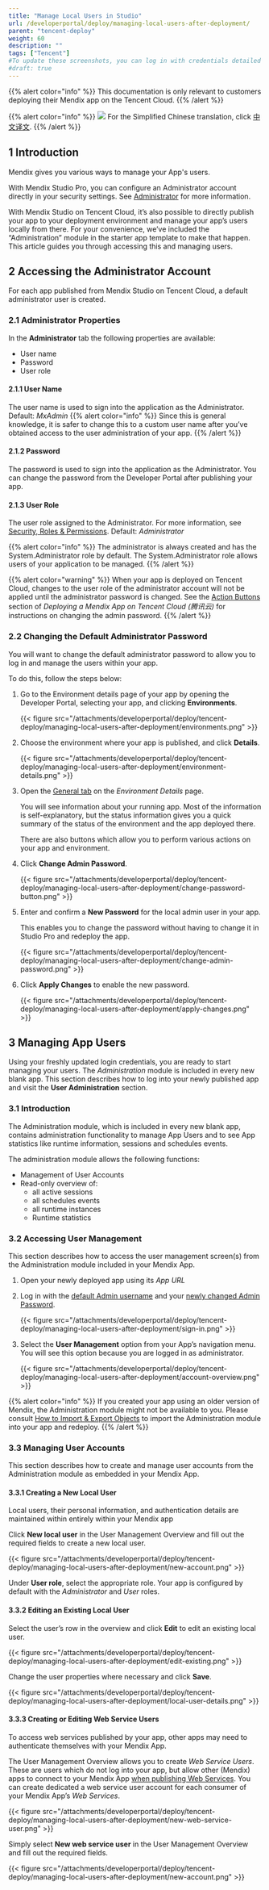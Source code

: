 ```yaml
---
title: "Manage Local Users in Studio"
url: /developerportal/deploy/managing-local-users-after-deployment/
parent: "tencent-deploy"
weight: 60
description: ""
tags: ["Tencent"]
#To update these screenshots, you can log in with credentials detailed in How to Update Screenshots Using Team Apps.
#draft: true
---
```


{{% alert color="info" %}}
This documentation is only relevant to customers deploying their Mendix app on the Tencent Cloud.
{{% /alert %}}

{{% alert color="info" %}}
<img src="/attachments/china.png" style="display: inline-block; margin: 0" /> For the Simplified Chinese translation, click [中文译文](https://cdn.mendix.tencent-cloud.com/documentation/deploy/tencent-local-users-in-studio.pdf).
{{% /alert %}}

## 1 Introduction

Mendix gives you various ways to manage your App's users.

With Mendix Studio Pro, you can configure an Administrator account directly in your security settings. See [Administrator](/refguide8/administrator/) for more information.

With Mendix Studio on Tencent Cloud, it’s also possible to directly publish your app to your deployment environment and manage your app’s users locally from there. For your convenience, we’ve included the “Administration” module in the starter app template to make that happen. This article guides you through accessing this and managing users.

## 2 Accessing the Administrator Account

For each app published from Mendix Studio on Tencent Cloud, a default administrator user is created.

### 2.1 Administrator Properties

In the **Administrator** tab the following properties are available:

- User name
- Password
- User role

#### 2.1.1 User Name
The user name is used to sign into the application as the Administrator.
Default: *MxAdmin*
{{% alert color="info" %}}
Since this is general knowledge, it is safer to change this to a custom user name after you’ve obtained access to the user administration of your app.
{{% /alert %}}

#### 2.1.2 Password
The password is used to sign into the application as the Administrator. You can change the password from the Developer Portal after publishing your app.

#### 2.1.3 User Role
The user role assigned to the Administrator. For more information, see [Security, Roles & Permissions](/studio8/settings-security/).
Default: *Administrator*

{{% alert color="info" %}}
The administrator is always created and has the System.Administrator role by default. The System.Administrator role allows users of your application to be managed.
{{% /alert %}}

{{% alert color="warning" %}}
When your app is deployed on Tencent Cloud, changes to the user role of the administrator account will not be applied until the administrator password is changed. See the [Action Buttons](/developerportal/deploy/tencent-deploy/#change-admin-password) section of *Deploying a Mendix App on Tencent Cloud (腾讯云)* for instructions on changing the admin password.
{{% /alert %}}

### 2.2 Changing the Default Administrator Password

You will want to change the default administrator password to allow you to log in and manage the users within your app.

To do this, follow the steps below:

1. Go to the Environment details page of your app by opening the Developer Portal, selecting your app, and clicking **Environments**.

    {{< figure src="/attachments/developerportal/deploy/tencent-deploy/managing-local-users-after-deployment/environments.png" >}}

2. Choose the environment where your app is published, and click **Details**.

    {{< figure src="/attachments/developerportal/deploy/tencent-deploy/managing-local-users-after-deployment/environment-details.png" >}}

3. Open the [General tab](/developerportal/deploy/tencent-deploy/#environment-details) on the *Environment Details* page.

    You will see information about your running app. Most of the information is self-explanatory, but the status information gives you a quick summary of the status of the environment and the app deployed there.

    There are also buttons which allow you to perform various actions on your app and environment.
    
4. Click **Change Admin Password**.

    {{< figure src="/attachments/developerportal/deploy/tencent-deploy/managing-local-users-after-deployment/change-password-button.png" >}}

5. Enter and confirm a **New Password** for the local admin user in your app.

    This enables you to change the password without having to change it in Studio Pro and redeploy the app.

    {{< figure src="/attachments/developerportal/deploy/tencent-deploy/managing-local-users-after-deployment/change-admin-password.png" >}}

6. Click **Apply Changes** to enable the new password.

    {{< figure src="/attachments/developerportal/deploy/tencent-deploy/managing-local-users-after-deployment/apply-changes.png" >}}

## 3 Managing App Users

Using your freshly updated login credentials, you are ready to start managing your users. The *Administration* module is included in every new blank app. This section describes how to log into your newly published app and visit the **User Administration** section.

### 3.1 Introduction

The Administration module, which is included in every new blank app, contains administration functionality to manage App Users and to see App statistics like runtime information, sessions and schedules events.

The administration module allows the following functions:

* Management of User Accounts
* Read-only overview of:
    * all active sessions
    * all schedules events
    * all runtime instances
    * Runtime statistics

### 3.2 Accessing User Management

This section describes how to access the user management screen(s) from the Administration module included in your Mendix App.

1. Open your newly deployed app using its *App URL*

2. Log in with the [default Admin username](/refguide8/administrator/#user-name) and your [newly changed Admin Password](/refguide8/administrator/#password).

    {{< figure src="/attachments/developerportal/deploy/tencent-deploy/managing-local-users-after-deployment/sign-in.png" >}}

3. Select the **User Management** option from your App’s navigation menu. You will see this option because you are logged in as administrator.

    {{< figure src="/attachments/developerportal/deploy/tencent-deploy/managing-local-users-after-deployment/account-overview.png" >}}

{{% alert color="info" %}}
If you created your app using an older version of Mendix, the Administration module might not be available to you. Please consult [How to Import & Export Objects](/howto8/integration/importing-and-exporting-objects/) to import the Administration module into your app and redeploy.
{{% /alert %}}

### 3.3 Managing User Accounts

This section describes how to create and manage user accounts from the Administration module as embedded in your Mendix App.

#### 3.3.1 Creating a New Local User

Local users, their personal information, and authentication details are maintained within entirely within your Mendix app 

Click **New local user** in the User Management Overview and fill out the required fields to create a new local user.

{{< figure src="/attachments/developerportal/deploy/tencent-deploy/managing-local-users-after-deployment/new-account.png" >}}

Under **User role**, select the appropriate role. Your app is configured by default with the *Administrator* and *User* roles.

#### 3.3.2 Editing an Existing Local User

Select the user’s row in the overview and click **Edit** to edit an existing local user.

{{< figure src="/attachments/developerportal/deploy/tencent-deploy/managing-local-users-after-deployment/edit-existing.png" >}}

Change the user properties where necessary and click **Save**.

{{< figure src="/attachments/developerportal/deploy/tencent-deploy/managing-local-users-after-deployment/local-user-details.png" >}}

#### 3.3.3 Creating or Editing Web Service Users

To access web services published by your app, other apps may need to authenticate themselves with your Mendix App. 

The User Management Overview allows you to create *Web Service Users*. These are users which do not log into your app, but allow other (Mendix) apps to connect to your Mendix App [when publishing Web Services](/refguide/published-web-services/). You can create dedicated a web service user account for each consumer of your Mendix App’s *Web Services*.

{{< figure src="/attachments/developerportal/deploy/tencent-deploy/managing-local-users-after-deployment/new-web-service-user.png" >}}

Simply select **New web service user** in the User Management Overview and fill out the required fields.

{{< figure src="/attachments/developerportal/deploy/tencent-deploy/managing-local-users-after-deployment/new-account.png" >}}
